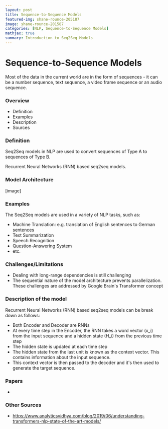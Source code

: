 ```yaml
---
layout: post
title: Sequence-to-Sequence Models
featured-img: shane-rounce-205187
image: shane-rounce-201587
categories: [NLP, Sequence-to-Sequence Models]
mathjax: true
summary: Introduction to Seq2Seq Models
---
```



# Sequence-to-Sequence Models
Most of the data in the current world are in the form of sequences -
it can be a number sequence, text sequence, a video frame sequence or an audio sequence.

### Overview
- Definition
- Examples
- Description
- Sources


### Definition
Seq2Seq models in NLP are used to convert sequences of Type A to sequences of Type B.

Recurrent Neural Networks (RNN) based seq2seq models.


### Model Architecture
[image]

### Examples
The Seq2Seq models are used in a variety of NLP tasks, such as:

- Machine Translation: e.g. translation of English sentences to German sentences
- Text Summarization
- Speech Recognition
- Question-Answering System
- etc.

### Challenges/Limitations

- Dealing with long-range dependencies is still challenging
- The sequential nature of the model architecture prevents parallelization.
These challenges are addressed by Google Brain's Transformer concept

### Description of the model
Recurrent Neural Networks (RNN) based seq2seq models can be break down as follows:

- Both Encoder and Decoder are RNNs
- At every time step in the Encoder, the RNN takes a word vector (x_i) from the input sequence
and a hidden state (H_i) from the previous time step
- The hidden state is updated at each time step
- The hidden state from the last unit is known as the context vector.
This contains information about the input sequence.
- This context vector is then passed to the decoder and it's then used to generate the target sequence.


### Papers
-

### Other Sources
- https://www.analyticsvidhya.com/blog/2019/06/understanding-transformers-nlp-state-of-the-art-models/